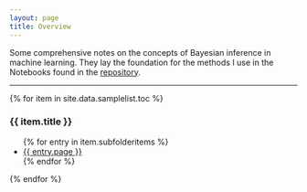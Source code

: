 ```yaml
---
layout: page
title: Overview
---
```


Some comprehensive notes on the concepts of Bayesian inference in machine learning. They lay the foundation for the methods I use in the Notebooks found in the [repository](https://github.com/BLyndon/bayesian_methods).

---

{% for item in site.data.samplelist.toc %}
<h3>{{ item.title }}</h3>
<ul>
{% for entry in item.subfolderitems %}
<li><a href="{{ entry.url }}">{{ entry.page }}</a></li>
{% endfor %}
</ul>
{% endfor %}